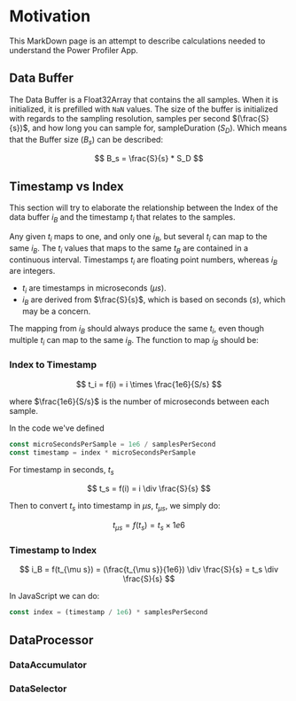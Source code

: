 # Motivation

This MarkDown page is an attempt to describe calculations needed to understand the Power Profiler App.

## Data Buffer

The Data Buffer is a Float32Array that contains the all samples. When it is initialized, it is prefilled with `NaN` values.
The size of the buffer is initialized with regards to the sampling resolution, samples per second $(\frac{S}{s})$, and how long you can sample for, sampleDuration $(S_D)$. Which means that the Buffer size $(B_s)$ can be described:

$$
B_s = \frac{S}{s} * S_D
$$

## Timestamp vs Index

This section will try to elaborate the relationship between the Index of the data buffer $i_B$ and the timestamp $t_i$ that relates to the samples.

Any given $t_i$ maps to one, and only one $i_B$, but several $t_i$ can map to the same $i_B$. The $t_i$ values that maps to the same $t_B$ are contained in a continuous interval. Timestamps $t_i$ are floating point numbers, whereas $i_B$ are integers.

- $t_i$ are timestamps in microseconds ($\mu s$).
- $i_B$ are derived from $\frac{S}{s}$, which is based on seconds ($s$), which may be a concern.

The mapping from $i_B$ should always produce the same $t_i$, even though multiple $t_i$ can map to the same $i_B$. The function to map $i_B$ should be:

### Index to Timestamp

$$
    t_i = f(i) = i \times \frac{1e6}{S/s}
$$

where $\frac{1e6}{S/s}$ is the number of microseconds between each sample.

In the code we've defined

```js
const microSecondsPerSample = 1e6 / samplesPerSecond
const timestamp = index * microSecondsPerSample
```

For timestamp in seconds, $t_s$

$$
    t_s = f(i) = i \div \frac{S}{s}
$$

Then to convert $t_s$ into timestamp in $\mu s$, $t_{\mu s}$, we simply do:

$$
    t_{\mu s} = f(t_s) = t_s \times 1e6
$$

### Timestamp to Index

$$
    i_B = f(t_{\mu s}) = (\frac{t_{\mu s}}{1e6}) \div \frac{S}{s} = t_s \div \frac{S}{s}
$$

In JavaScript we can do:

```js
const index = (timestamp / 1e6) * samplesPerSecond
```

## DataProcessor

### DataAccumulator

### DataSelector
 
